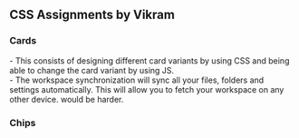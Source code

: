<h2> CSS Assignments by Vikram</h2>
 
<h3>Cards</h3>
- This consists of designing different card variants by using CSS and being able to change the card variant by using JS. </br>
     - The workspace synchronization will sync all your files, folders and settings automatically. This will allow you to fetch your workspace on any other device. would be harder.
<h3>Chips</h3>


